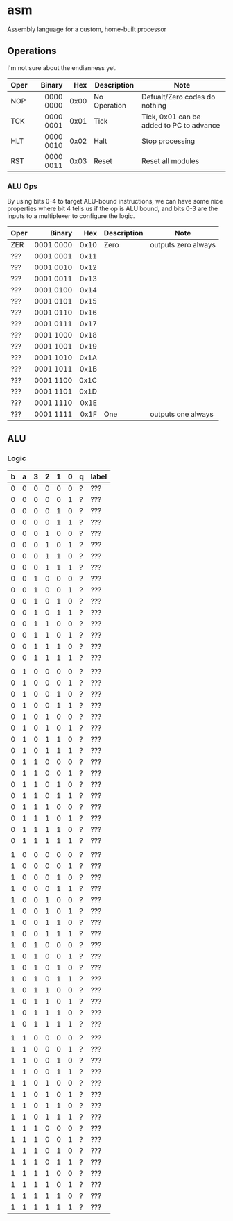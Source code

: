 # asm
Assembly language for a custom, home-built processor


## Operations
I'm not sure about the endianness yet.


| Oper | Binary    | Hex  | Description  | Note |
| ---- | ---------:| ----:| -------------| -----|
| NOP  | 0000 0000 | 0x00 | No Operation | Defualt/Zero codes do nothing |
| TCK  | 0000 0001 | 0x01 | Tick         | Tick, 0x01 can be added to PC to advance |
| HLT  | 0000 0010 | 0x02 | Halt         | Stop processing |
| RST  | 0000 0011 | 0x03 | Reset        | Reset all modules |
 
### ALU Ops
By using bits 0-4 to target ALU-bound instructions, we can have some nice properties where bit 4 tells us if the op is ALU bound, and bits 0-3 are the inputs to a multiplexer to configure the logic. 

| Oper | Binary    | Hex  | Description  | Note |
| ---- | ---------:| ----:| -------------| -----|
| ZER  | 0001 0000 | 0x10 | Zero         | outputs zero always |
| ???  | 0001 0001 | 0x11 |              |      |
| ???  | 0001 0010 | 0x12 |              |      |
| ???  | 0001 0011 | 0x13 |              |      |
| ???  | 0001 0100 | 0x14 |              |      |
| ???  | 0001 0101 | 0x15 |              |      |
| ???  | 0001 0110 | 0x16 |              |      |
| ???  | 0001 0111 | 0x17 |              |      |
| ???  | 0001 1000 | 0x18 |              |      |
| ???  | 0001 1001 | 0x19 |              |      |
| ???  | 0001 1010 | 0x1A |              |      |
| ???  | 0001 1011 | 0x1B |              |      |
| ???  | 0001 1100 | 0x1C |              |      |
| ???  | 0001 1101 | 0x1D |              |      |
| ???  | 0001 1110 | 0x1E |              |      |
| ???  | 0001 1111 | 0x1F | One          | outputs one always |
 
## ALU

### Logic

| b | a | 3 | 2 | 1 | 0 | q | label |
| --| --| --| --| --| --| --| ------|
| 0 | 0 | 0 | 0 | 0 | 0 | ? | ???   |
| 0 | 0 | 0 | 0 | 0 | 1 | ? | ???   |
| 0 | 0 | 0 | 0 | 1 | 0 | ? | ???   |
| 0 | 0 | 0 | 0 | 1 | 1 | ? | ???   |
| 0 | 0 | 0 | 1 | 0 | 0 | ? | ???   |
| 0 | 0 | 0 | 1 | 0 | 1 | ? | ???   |
| 0 | 0 | 0 | 1 | 1 | 0 | ? | ???   |
| 0 | 0 | 0 | 1 | 1 | 1 | ? | ???   |
| 0 | 0 | 1 | 0 | 0 | 0 | ? | ???   |
| 0 | 0 | 1 | 0 | 0 | 1 | ? | ???   |
| 0 | 0 | 1 | 0 | 1 | 0 | ? | ???   |
| 0 | 0 | 1 | 0 | 1 | 1 | ? | ???   |
| 0 | 0 | 1 | 1 | 0 | 0 | ? | ???   |
| 0 | 0 | 1 | 1 | 0 | 1 | ? | ???   |
| 0 | 0 | 1 | 1 | 1 | 0 | ? | ???   |
| 0 | 0 | 1 | 1 | 1 | 1 | ? | ???   |
|   |   |   |   |   |   |   |       |
| 0 | 1 | 0 | 0 | 0 | 0 | ? | ???   |
| 0 | 1 | 0 | 0 | 0 | 1 | ? | ???   |
| 0 | 1 | 0 | 0 | 1 | 0 | ? | ???   |
| 0 | 1 | 0 | 0 | 1 | 1 | ? | ???   |
| 0 | 1 | 0 | 1 | 0 | 0 | ? | ???   |
| 0 | 1 | 0 | 1 | 0 | 1 | ? | ???   |
| 0 | 1 | 0 | 1 | 1 | 0 | ? | ???   |
| 0 | 1 | 0 | 1 | 1 | 1 | ? | ???   |
| 0 | 1 | 1 | 0 | 0 | 0 | ? | ???   |
| 0 | 1 | 1 | 0 | 0 | 1 | ? | ???   |
| 0 | 1 | 1 | 0 | 1 | 0 | ? | ???   |
| 0 | 1 | 1 | 0 | 1 | 1 | ? | ???   |
| 0 | 1 | 1 | 1 | 0 | 0 | ? | ???   |
| 0 | 1 | 1 | 1 | 0 | 1 | ? | ???   |
| 0 | 1 | 1 | 1 | 1 | 0 | ? | ???   |
| 0 | 1 | 1 | 1 | 1 | 1 | ? | ???   |
|   |   |   |   |   |   |   |       |
| 1 | 0 | 0 | 0 | 0 | 0 | ? | ???   |
| 1 | 0 | 0 | 0 | 0 | 1 | ? | ???   |
| 1 | 0 | 0 | 0 | 1 | 0 | ? | ???   |
| 1 | 0 | 0 | 0 | 1 | 1 | ? | ???   |
| 1 | 0 | 0 | 1 | 0 | 0 | ? | ???   |
| 1 | 0 | 0 | 1 | 0 | 1 | ? | ???   |
| 1 | 0 | 0 | 1 | 1 | 0 | ? | ???   |
| 1 | 0 | 0 | 1 | 1 | 1 | ? | ???   |
| 1 | 0 | 1 | 0 | 0 | 0 | ? | ???   |
| 1 | 0 | 1 | 0 | 0 | 1 | ? | ???   |
| 1 | 0 | 1 | 0 | 1 | 0 | ? | ???   |
| 1 | 0 | 1 | 0 | 1 | 1 | ? | ???   |
| 1 | 0 | 1 | 1 | 0 | 0 | ? | ???   |
| 1 | 0 | 1 | 1 | 0 | 1 | ? | ???   |
| 1 | 0 | 1 | 1 | 1 | 0 | ? | ???   |
| 1 | 0 | 1 | 1 | 1 | 1 | ? | ???   |
|   |   |   |   |   |   |   |       |
| 1 | 1 | 0 | 0 | 0 | 0 | ? | ???   |
| 1 | 1 | 0 | 0 | 0 | 1 | ? | ???   |
| 1 | 1 | 0 | 0 | 1 | 0 | ? | ???   |
| 1 | 1 | 0 | 0 | 1 | 1 | ? | ???   |
| 1 | 1 | 0 | 1 | 0 | 0 | ? | ???   |
| 1 | 1 | 0 | 1 | 0 | 1 | ? | ???   |
| 1 | 1 | 0 | 1 | 1 | 0 | ? | ???   |
| 1 | 1 | 0 | 1 | 1 | 1 | ? | ???   |
| 1 | 1 | 1 | 0 | 0 | 0 | ? | ???   |
| 1 | 1 | 1 | 0 | 0 | 1 | ? | ???   |
| 1 | 1 | 1 | 0 | 1 | 0 | ? | ???   |
| 1 | 1 | 1 | 0 | 1 | 1 | ? | ???   |
| 1 | 1 | 1 | 1 | 0 | 0 | ? | ???   |
| 1 | 1 | 1 | 1 | 0 | 1 | ? | ???   |
| 1 | 1 | 1 | 1 | 1 | 0 | ? | ???   |
| 1 | 1 | 1 | 1 | 1 | 1 | ? | ???   |

